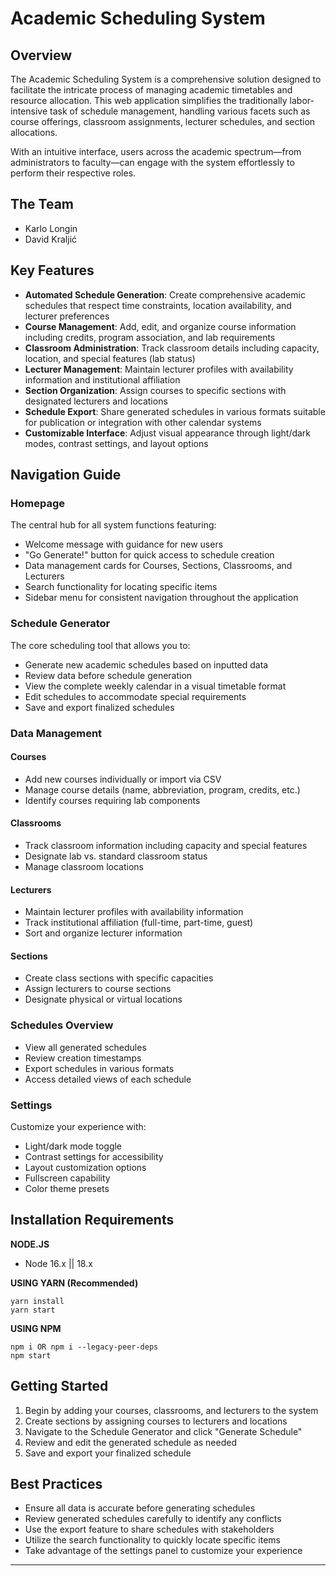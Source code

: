 # Academic Scheduling System

## Overview

The Academic Scheduling System is a comprehensive solution designed to facilitate the intricate process of managing academic timetables and resource allocation. This web application simplifies the traditionally labor-intensive task of schedule management, handling various facets such as course offerings, classroom assignments, lecturer schedules, and section allocations.

With an intuitive interface, users across the academic spectrum—from administrators to faculty—can engage with the system effortlessly to perform their respective roles.

## The Team

- Karlo Longin
- David Kraljić

## Key Features

- **Automated Schedule Generation**: Create comprehensive academic schedules that respect time constraints, location availability, and lecturer preferences
- **Course Management**: Add, edit, and organize course information including credits, program association, and lab requirements
- **Classroom Administration**: Track classroom details including capacity, location, and special features (lab status)
- **Lecturer Management**: Maintain lecturer profiles with availability information and institutional affiliation
- **Section Organization**: Assign courses to specific sections with designated lecturers and locations
- **Schedule Export**: Share generated schedules in various formats suitable for publication or integration with other calendar systems
- **Customizable Interface**: Adjust visual appearance through light/dark modes, contrast settings, and layout options

## Navigation Guide

### Homepage

The central hub for all system functions featuring:
- Welcome message with guidance for new users
- "Go Generate!" button for quick access to schedule creation
- Data management cards for Courses, Sections, Classrooms, and Lecturers
- Search functionality for locating specific items
- Sidebar menu for consistent navigation throughout the application

### Schedule Generator

The core scheduling tool that allows you to:
- Generate new academic schedules based on inputted data
- Review data before schedule generation
- View the complete weekly calendar in a visual timetable format
- Edit schedules to accommodate special requirements
- Save and export finalized schedules

### Data Management

#### Courses
- Add new courses individually or import via CSV
- Manage course details (name, abbreviation, program, credits, etc.)
- Identify courses requiring lab components

#### Classrooms
- Track classroom information including capacity and special features
- Designate lab vs. standard classroom status
- Manage classroom locations

#### Lecturers
- Maintain lecturer profiles with availability information
- Track institutional affiliation (full-time, part-time, guest)
- Sort and organize lecturer information

#### Sections
- Create class sections with specific capacities
- Assign lecturers to course sections
- Designate physical or virtual locations

### Schedules Overview

- View all generated schedules
- Review creation timestamps
- Export schedules in various formats
- Access detailed views of each schedule

### Settings

Customize your experience with:
- Light/dark mode toggle
- Contrast settings for accessibility
- Layout customization options
- Fullscreen capability
- Color theme presets

## Installation Requirements

**NODE.JS**
* Node 16.x || 18.x

**USING YARN (Recommended)**
```
yarn install
yarn start
```

**USING NPM**
```
npm i OR npm i --legacy-peer-deps
npm start
```

## Getting Started

1. Begin by adding your courses, classrooms, and lecturers to the system
2. Create sections by assigning courses to lecturers and locations
3. Navigate to the Schedule Generator and click "Generate Schedule"
4. Review and edit the generated schedule as needed
5. Save and export your finalized schedule

## Best Practices

- Ensure all data is accurate before generating schedules
- Review generated schedules carefully to identify any conflicts
- Use the export feature to share schedules with stakeholders
- Utilize the search functionality to quickly locate specific items
- Take advantage of the settings panel to customize your experience

---
